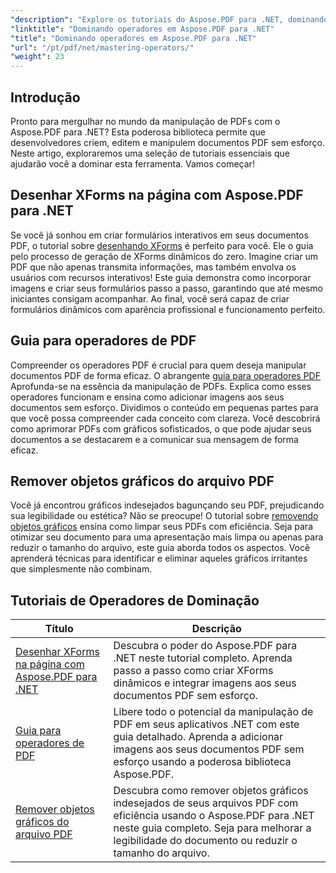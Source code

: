 ```yaml
---
"description": "Explore os tutoriais do Aspose.PDF para .NET, dominando a manipulação de PDF com guias práticos sobre XForms, operadores de PDF e remoção de objetos gráficos."
"linktitle": "Dominando operadores em Aspose.PDF para .NET"
"title": "Dominando operadores em Aspose.PDF para .NET"
"url": "/pt/pdf/net/mastering-operators/"
"weight": 23
---
```


## Introdução

Pronto para mergulhar no mundo da manipulação de PDFs com o Aspose.PDF para .NET? Esta poderosa biblioteca permite que desenvolvedores criem, editem e manipulem documentos PDF sem esforço. Neste artigo, exploraremos uma seleção de tutoriais essenciais que ajudarão você a dominar esta ferramenta. Vamos começar!

## Desenhar XForms na página com Aspose.PDF para .NET
Se você já sonhou em criar formulários interativos em seus documentos PDF, o tutorial sobre [desenhando XForms](./draw-xforms-on-page/) é perfeito para você. Ele o guia pelo processo de geração de XForms dinâmicos do zero. Imagine criar um PDF que não apenas transmita informações, mas também envolva os usuários com recursos interativos! Este guia demonstra como incorporar imagens e criar seus formulários passo a passo, garantindo que até mesmo iniciantes consigam acompanhar. Ao final, você será capaz de criar formulários dinâmicos com aparência profissional e funcionamento perfeito.

## Guia para operadores de PDF
Compreender os operadores PDF é crucial para quem deseja manipular documentos PDF de forma eficaz. O abrangente [guia para operadores PDF](./guide-to-pdf-operators/) Aprofunda-se na essência da manipulação de PDFs. Explica como esses operadores funcionam e ensina como adicionar imagens aos seus documentos sem esforço. Dividimos o conteúdo em pequenas partes para que você possa compreender cada conceito com clareza. Você descobrirá como aprimorar PDFs com gráficos sofisticados, o que pode ajudar seus documentos a se destacarem e a comunicar sua mensagem de forma eficaz.

## Remover objetos gráficos do arquivo PDF
Você já encontrou gráficos indesejados bagunçando seu PDF, prejudicando sua legibilidade ou estética? Não se preocupe! O tutorial sobre [removendo objetos gráficos](./remove-graphics-objects-from-pdf-file/) ensina como limpar seus PDFs com eficiência. Seja para otimizar seu documento para uma apresentação mais limpa ou apenas para reduzir o tamanho do arquivo, este guia aborda todos os aspectos. Você aprenderá técnicas para identificar e eliminar aqueles gráficos irritantes que simplesmente não combinam. 

## Tutoriais de Operadores de Dominação
| Título | Descrição |
| --- | --- | 
| [Desenhar XForms na página com Aspose.PDF para .NET](./draw-xforms-on-page/) | Descubra o poder do Aspose.PDF para .NET neste tutorial completo. Aprenda passo a passo como criar XForms dinâmicos e integrar imagens aos seus documentos PDF sem esforço. |  
| [Guia para operadores de PDF](./guide-to-pdf-operators/) | Libere todo o potencial da manipulação de PDF em seus aplicativos .NET com este guia detalhado. Aprenda a adicionar imagens aos seus documentos PDF sem esforço usando a poderosa biblioteca Aspose.PDF. |  
| [Remover objetos gráficos do arquivo PDF](./remove-graphics-objects-from-pdf-file/) | Descubra como remover objetos gráficos indesejados de seus arquivos PDF com eficiência usando o Aspose.PDF para .NET neste guia completo. Seja para melhorar a legibilidade do documento ou reduzir o tamanho do arquivo. |